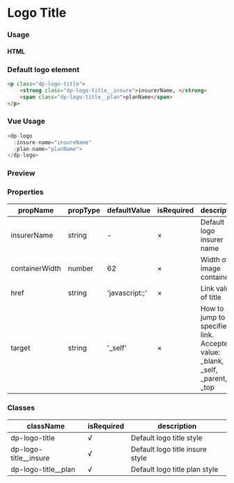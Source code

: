 # Logo Title

### Usage

#### HTML

### Default logo element
```HTML
<p class="dp-logo-title">
    <strong class="dp-logo-title__insure">insurerName, </strong>
    <span class="dp-logo-title__plan">planName</span>
</p>
```

### Vue Usage

```js
<dp-logo
  :insure-name="insureName"
  :plan-name="planName">
</dp-logo>
```

### Preview
<!-- STORY -->

### Properties

| propName | propType   | defaultValue| isRequired | description |
|----------|---------   |------------ |------------| ------------|
| insurerName |  string | -           | ×          | Default logo insurer name |
| containerWidth |  number |     62       | ×          | Width of image container |
| href |  string |     'javascript:;'       | ×          | Link value of title |
| target |  string |     '_self'       | ×          | How to jump to specified link.  Accepted value: _blank, _self, _parent, _top|

### Classes

| className | isRequired | description |
|---------- |------------ | ------------ |
| dp-logo-title  |      √     |       Default logo title style     |
| dp-logo-title__insure  |      √     |   Default logo title insure style     |
| dp-logo-title__plan  |      √     |   Default logo title plan style     |
